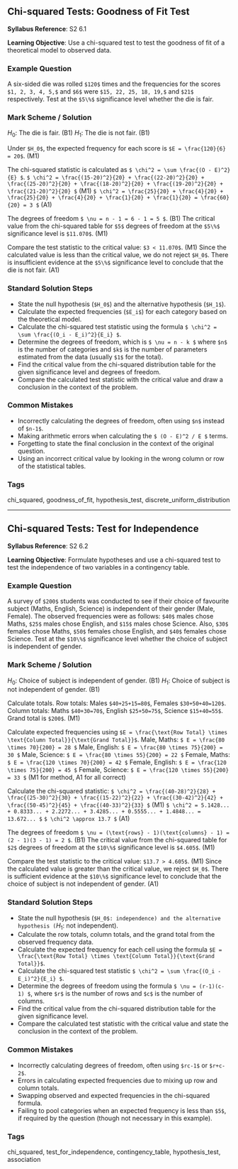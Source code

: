## Chi-squared Tests: Goodness of Fit Test

**Syllabus Reference**: S2 6.1

**Learning Objective**: Use a chi-squared test to test the goodness of fit of a theoretical model to observed data.

### Example Question
A six-sided die was rolled `$120$` times and the frequencies for the scores `$1, 2, 3, 4, 5,$` and `$6$` were `$15, 22, 25, 18, 19,$` and `$21$` respectively. Test at the `$5\%$` significance level whether the die is fair.

### Mark Scheme / Solution
$H_0$: The die is fair. (B1)
$H_1$: The die is not fair. (B1)

Under `$H_0$`, the expected frequency for each score is `$E = \frac{120}{6} = 20$`. (M1)

The chi-squared statistic is calculated as `$ \chi^2 = \sum \frac{(O - E)^2}{E} $`.
`$ \chi^2 = \frac{(15-20)^2}{20} + \frac{(22-20)^2}{20} + \frac{(25-20)^2}{20} + \frac{(18-20)^2}{20} + \frac{(19-20)^2}{20} + \frac{(21-20)^2}{20} $` (M1)
`$ \chi^2 = \frac{25}{20} + \frac{4}{20} + \frac{25}{20} + \frac{4}{20} + \frac{1}{20} + \frac{1}{20} = \frac{60}{20} = 3 $` (A1)

The degrees of freedom `$ \nu = n - 1 = 6 - 1 = 5 $`. (B1)
The critical value from the chi-squared table for `$5$` degrees of freedom at the `$5\%$` significance level is `$11.070$`. (M1)

Compare the test statistic to the critical value: `$3 < 11.070$`. (M1)
Since the calculated value is less than the critical value, we do not reject `$H_0$`. There is insufficient evidence at the `$5\%$` significance level to conclude that the die is not fair. (A1)

### Standard Solution Steps
- State the null hypothesis (`$H_0$`) and the alternative hypothesis (`$H_1$`).
- Calculate the expected frequencies (`$E_i$`) for each category based on the theoretical model.
- Calculate the chi-squared test statistic using the formula `$ \chi^2 = \sum \frac{(O_i - E_i)^2}{E_i} $`.
- Determine the degrees of freedom, which is `$ \nu = n - k $` where `$n$` is the number of categories and `$k$` is the number of parameters estimated from the data (usually `$1$` for the total).
- Find the critical value from the chi-squared distribution table for the given significance level and degrees of freedom.
- Compare the calculated test statistic with the critical value and draw a conclusion in the context of the problem.

### Common Mistakes
- Incorrectly calculating the degrees of freedom, often using `$n$` instead of `$n-1$`.
- Making arithmetic errors when calculating the `$ (O - E)^2 / E $` terms.
- Forgetting to state the final conclusion in the context of the original question.
- Using an incorrect critical value by looking in the wrong column or row of the statistical tables.

### Tags
chi_squared, goodness_of_fit, hypothesis_test, discrete_uniform_distribution

---
## Chi-squared Tests: Test for Independence

**Syllabus Reference**: S2 6.2

**Learning Objective**: Formulate hypotheses and use a chi-squared test to test the independence of two variables in a contingency table.

### Example Question
A survey of `$200$` students was conducted to see if their choice of favourite subject (Maths, English, Science) is independent of their gender (Male, Female). The observed frequencies were as follows: `$40$` males chose Maths, `$25$` males chose English, and `$15$` males chose Science. Also, `$30$` females chose Maths, `$50$` females chose English, and `$40$` females chose Science. Test at the `$10\%$` significance level whether the choice of subject is independent of gender.

### Mark Scheme / Solution
$H_0$: Choice of subject is independent of gender. (B1)
$H_1$: Choice of subject is not independent of gender. (B1)

Calculate totals. Row totals: Males `$40+25+15=80$`, Females `$30+50+40=120$`. Column totals: Maths `$40+30=70$`, English `$25+50=75$`, Science `$15+40=55$`. Grand total is `$200$`. (M1)

Calculate expected frequencies using `$E = \frac{\text{Row Total} \times \text{Column Total}}{\text{Grand Total}}$`.
Male, Maths: `$ E = \frac{80 \times 70}{200} = 28 $`
Male, English: `$ E = \frac{80 \times 75}{200} = 30 $`
Male, Science: `$ E = \frac{80 \times 55}{200} = 22 $`
Female, Maths: `$ E = \frac{120 \times 70}{200} = 42 $`
Female, English: `$ E = \frac{120 \times 75}{200} = 45 $`
Female, Science: `$ E = \frac{120 \times 55}{200} = 33 $` (M1 for method, A1 for all correct)

Calculate the chi-squared statistic:
`$ \chi^2 = \frac{(40-28)^2}{28} + \frac{(25-30)^2}{30} + \frac{(15-22)^2}{22} + \frac{(30-42)^2}{42} + \frac{(50-45)^2}{45} + \frac{(40-33)^2}{33} $` (M1)
`$ \chi^2 = 5.1428... + 0.8333... + 2.2272... + 3.4285... + 0.5555... + 1.4848... = 13.672... $`
`$ \chi^2 \approx 13.7 $` (A1)

The degrees of freedom `$ \nu = (\text{rows} - 1)(\text{columns} - 1) = (2 - 1)(3 - 1) = 2 $`. (B1)
The critical value from the chi-squared table for `$2$` degrees of freedom at the `$10\%$` significance level is `$4.605$`. (M1)

Compare the test statistic to the critical value: `$13.7 > 4.605$`. (M1)
Since the calculated value is greater than the critical value, we reject `$H_0$`. There is sufficient evidence at the `$10\%$` significance level to conclude that the choice of subject is not independent of gender. (A1)

### Standard Solution Steps
- State the null hypothesis (`$H_0$: independence) and the alternative hypothesis (`$H_1$: not independent).
- Calculate the row totals, column totals, and the grand total from the observed frequency data.
- Calculate the expected frequency for each cell using the formula `$E = \frac{\text{Row Total} \times \text{Column Total}}{\text{Grand Total}}$`.
- Calculate the chi-squared test statistic `$ \chi^2 = \sum \frac{(O_i - E_i)^2}{E_i} $`.
- Determine the degrees of freedom using the formula `$ \nu = (r-1)(c-1) $`, where `$r$` is the number of rows and `$c$` is the number of columns.
- Find the critical value from the chi-squared distribution table for the given significance level.
- Compare the calculated test statistic with the critical value and state the conclusion in the context of the problem.

### Common Mistakes
- Incorrectly calculating degrees of freedom, often using `$rc-1$` or `$r+c-2$`.
- Errors in calculating expected frequencies due to mixing up row and column totals.
- Swapping observed and expected frequencies in the chi-squared formula.
- Failing to pool categories when an expected frequency is less than `$5$`, if required by the question (though not necessary in this example).

### Tags
chi_squared, test_for_independence, contingency_table, hypothesis_test, association